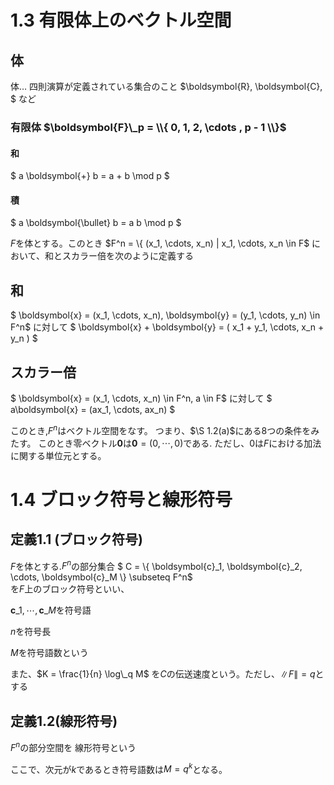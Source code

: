 # 1.3 有限体上のベクトル空間
## 体
体… 四則演算が定義されている集合のこと $\boldsymbol{R}, \boldsymbol{C}, $ など

### 有限体 $\boldsymbol{F}\_p = \\{ 0, 1, 2, \cdots , p - 1 \\}$
#### 和
$ a \boldsymbol{+} b = a + b \mod p $
#### 積
$ a \boldsymbol{\bullet} b = a b \mod p $

$F$を体とする。このとき
$F^n = \\{ (x\_1, \cdots, x\_n) \| x\_1, \cdots, x\_n \in F$
において、和とスカラー倍を次のように定義する

## 和
$ \boldsymbol{x} = (x\_1, \cdots, x\_n), \boldsymbol{y} = (y\_1, \cdots, y\_n) \in F^n$ に対して
$ \boldsymbol{x} + \boldsymbol{y} = ( x\_1 + y\_1, \cdots, x\_n + y\_n ) $

## スカラー倍
$ \boldsymbol{x} = (x\_1, \cdots, x\_n) \in F^n, a \in F$ に対して
$ a\boldsymbol{x} = (ax\_1, \cdots, ax\_n) $

このとき,$F^n$はベクトル空間をなす。
つまり、$\S 1.2(a)$にある8つの条件をみたす。
このとき零ベクトル$\boldsymbol{0}$は$\boldsymbol{0} = (0, \cdots, 0)$である.
ただし、$0$は$F$における加法に関する単位元とする。

# 1.4 ブロック符号と線形符号
## 定義1.1 (ブロック符号)
$F$を体とする.$F^n$の部分集合
$ C = \\{ \boldsymbol{c}\_1, \boldsymbol{c}\_2, \cdots, \boldsymbol{c}\_M \\} \subseteq F^n$  
を$F$上のブロック符号といい、

$\boldsymbol{c}\_1, \cdots, \boldsymbol{c}\_M$を符号語

$n$を符号長

$M$を符号語数という

また、$K = \frac{1}{n} \log\_q M$ を$C$の伝送速度という。ただし、$\|F\| = q$とする

## 定義1.2(線形符号)
$F^n$の部分空間を 線形符号という

ここで、次元が$k$であるとき符号語数は$M = q^k$となる。
